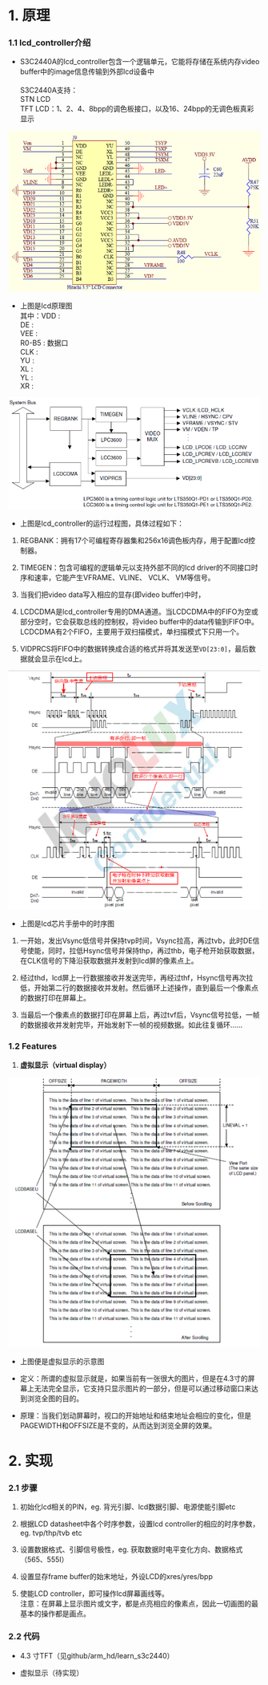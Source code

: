 # 1. 原理

### 1.1 lcd_controller介绍

* S3C2440A的lcd_controller包含一个逻辑单元，它能将存储在系统内存video buffer中的image信息传输到外部lcd设备中<br><br>S3C2440A支持：<br>    STN LCD<br>    TFT LCD：1、2、4、8bpp的调色板接口，以及16、24bpp的无调色板真彩显示

![](image/lcd_原理图.png)

* 上图是lcd原理图<br>其中：VDD : <br>            DE   : <br>            VEE : <br>            R0-B5 : 数据口<br>            CLK : <br>            YU : <br>            XL : <br>            YL : <br>            XR : 

![](image/lcd_controller.png)

* 上图是lcd_controller的运行过程图，具体过程如下：

1. REGBANK：拥有17个可编程寄存器集和256x16调色板内存，用于配置lcd控制器。

2. TIMEGEN：包含可编程的逻辑单元以支持外部不同的lcd driver的不同接口时序和速率，它能产生VFRAME、VLINE、 VCLK、 VM等信号。

3. 当我们把video data写入相应的显存(即video buffer)中时，

4. LCDCDMA是lcd_controller专用的DMA通道。当LCDCDMA中的FIFO为空或部分空时，它会获取总线的控制权，将video buffer中的data传输到FIFO中。LCDCDMA有2个FIFO，主要用于双扫描模式，单扫描模式下只用一个。

5. VIDPRCS将FIFO中的数据转换成合适的格式并将其发送至`VD[23:0]`，最后数据就会显示在lcd上。

![](image/lcd_timing.png)

* 上图是lcd芯片手册中的时序图

1. 一开始，发出Vsync低信号并保持tvp时间，Vsync拉高，再过tvb，此时DE信号使能，同时，拉低Hsync信号并保持thp，再过thb，电子枪开始获取数据，在CLK信号的下降沿获取数据并发射到lcd屏的像素点上。

2. 经过thd，lcd屏上一行数据接收并发送完毕，再经过thf，Hsync信号再次拉低，开始第二行的数据接收并发射。然后循环上述操作，直到最后一个像素点的数据打印在屏幕上。

3. 当最后一个像素点的数据打印在屏幕上后，再过tvf后，Vsync信号拉低，一帧的数据接收并发射完毕，开始发射下一帧的视频数据。如此往复循环……

### 1.2 Features

1. **虚拟显示（virtual display）**

![](image/lcd_virtual_display.png)

* 上图便是虚拟显示的示意图

* 定义：所谓的虚拟显示就是，如果当前有一张很大的图片，但是在4.3寸的屏幕上无法完全显示，它支持只显示图片的一部分，但是可以通过移动窗口来达到浏览全图的目的。

* 原理：当我们划动屏幕时，视口的开始地址和结束地址会相应的变化，但是PAGEWIDTH和OFFSIZE是不变的，从而达到浏览全屏的效果。

# 2. 实现

### 2.1 步骤

1. 初始化lcd相关的PIN，eg. 背光引脚、lcd数据引脚、电源使能引脚etc

2. 根据LCD datasheet中各个时序参数，设置lcd controller的相应的时序参数，eg. tvp/thp/tvb etc

3. 设置数据格式、引脚信号极性，eg. 获取数据时电平变化方向、数据格式（565、555I）

4. 设置显存frame buffer的始末地址，外设LCD的xres/yres/bpp

5. 使能LCD controller，即可操作lcd屏幕画线等。<br>注意：在屏幕上显示图片或文字，都是点亮相应的像素点，因此一切画图的最基本的操作都是画点。

### 2.2 代码

* 4.3 寸TFT（见github/arm_hd/learn_s3c2440）

* 虚拟显示（待实现）


